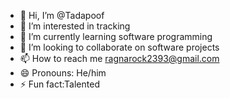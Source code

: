 - 👋 Hi, I’m @Tadapoof
- 👀 I’m interested in tracking 
- 🌱 I’m currently learning software programming
- 💞️ I’m looking to collaborate on software projects
- 📫 How to reach me ragnarock2393@gmail.com
- 😄 Pronouns: He/him
- ⚡ Fun fact:Talented 

<!---
Tadapoof/Tadapoof is a ✨ special ✨ repository because its `README.md` (this file) appears on your GitHub profile.
You can click the Preview link to take a look at your changes.
--->
